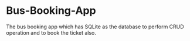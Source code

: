 # Bus-Booking-App
The bus booking app which has SQLite as the database to perform CRUD operation and to book the ticket also. 
